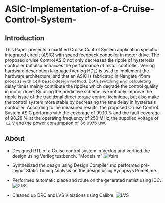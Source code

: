 # ASIC-Implementation-of-a-Cruise-Control-System-
## Introduction
This Paper presents a modified Cruise Control System application specific integrated circuit (ASIC) with speed feedback controller in motor drive. The proposed cruise Control ASIC not only decreases the ripple of hysteresis controller but also enhances the performance of motor controller. Verilog hardware description language (Verilog HDL) is used to implement the hardware architecture; and that an ASIC is fabricated in Nangate 45nm process with cell-based design method. Both switching and calculating delay times mainly contribute the ripples which degrade the control quality in motor drive. By using the predictive scheme, we not only improve the ripple issue of the traditional direct torque control technique, but also make the control system more stable by decreasing the time delay in hysteresis controller. According to the measured results, the proposed Cruise Control System ASIC performs with the coverage of 99.10 % and the fault coverage of 98.28 % at the operating frequency of 250 MHz, the supplied voltage of 1.2 V and the power consumption of 36.9976 uW.

## About
- Designed RTL of a Cruise control system in Verilog and verified the design using Verilog testbench. "Modelsim"
![Vsim](https://user-images.githubusercontent.com/58098260/102722313-030ecb80-4309-11eb-964e-cefad806a26c.PNG)

- Synthesized the design using Design Compiler and performed pre-layout Static Timing Analysis on the design using Synopsys Primetime.

- Performed automatic place and route on the generated netlist using ICC.
![GDS](https://user-images.githubusercontent.com/58098260/102722336-26397b00-4309-11eb-8301-377b2c3c1edc.PNG)

- Cleaned up DRC and LVS Violations using Calibre.
![LVS](https://user-images.githubusercontent.com/58098260/102722350-40735900-4309-11eb-9b4d-e144e9a633f6.PNG)

